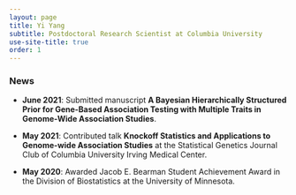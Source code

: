 ```yaml
---
layout: page
title: Yi Yang
subtitle: Postdoctoral Research Scientist at Columbia University
use-site-title: true
order: 1
---
```


### News

- **June 2021**: Submitted manuscript **A Bayesian Hierarchically Structured Prior for Gene-Based Association Testing with Multiple Traits in Genome-Wide Association Studies**.

- **May 2021**: Contributed talk **Knockoff Statistics and Applications to Genome-wide Association Studies** at the Statistical Genetics Journal Club of Columbia University Irving Medical Center.

- **May 2020**: Awarded Jacob E. Bearman Student Achievement Award in the Division of Biostatistics at the University of Minnesota.

